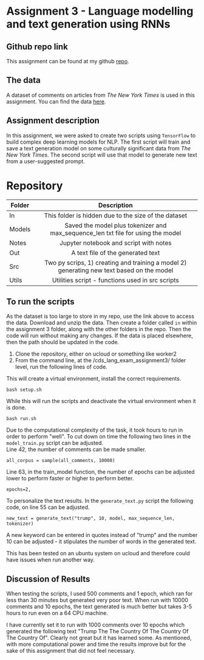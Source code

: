 
# Assignment 3 - Language modelling and text generation using RNNs

## Github repo link 

This assignment can be found at my github [repo](https://github.com/ameerwald/cds_lang_exam_assignment3). 

## The data

A dataset of comments on articles from *The New York Times* is used in this assignment. You can find the data [here](https://www.kaggle.com/datasets/aashita/nyt-comments). 

## Assignment description

In this assignment, we were asked to create two scripts using ```TensorFlow``` to build complex deep learning models for NLP. The first script will train and save a text generation model on some culturally significant data from *The New York Times*. The second script will use that model to generate new text from a user-suggested prompt. 


# Repository 

| Folder         | Description          
| ------------- |:-------------:
| In      | This folder is hidden due to the size of the dataset  
| Models  | Saved the model plus tokenizer and max_sequence_len txt file for using the model 
| Notes | Jupyter notebook and script with notes       
| Out  |  A text file of the generated text   
| Src  | Two py scrips, 1) creating and training a model 2) generating new text based on the model    
| Utils  | Utilities script - functions used in src scripts      


## To run the scripts 

As the dataset is too large to store in my repo, use the link above to access the data. Download and unzip the data. Then create a folder called  ```in``` within the assignment 3 folder, along with the other folders in the repo. Then the code will run without making any changes. If the data is placed elsewhere, then the path should be updated in the code.

1. Clone the repository, either on ucloud or something like worker2
2. From the command line, at the /cds_lang_exam_assignment3/ folder level, run the following lines of code. 

This will create a virtual environment, install the correct requirements.
``` 
bash setup.sh
```
While this will run the scripts and deactivate the virtual environment when it is done. 
```
bash run.sh
```

Due to the computational complexity of the task, it took hours to run in order to perform "well". To cut down on time the following two lines in the ```model_train.py``` script can be adjusted.  
Line 42, the number of comments can be made smaller. 
```
all_corpus = sample(all_comments, 10000) 
```

Line 63, in the train_model function, the number of epochs can be adjusted lower to perform faster or higher to perform better.  
```
epochs=2, 
```

To personalize the text results. In the ```generate_text.py``` script the following code, on line 55 can be adjusted.
```
new_text = generate_text("trump", 10, model, max_sequence_len, tokenizer)
``` 
A new keyword can be entered in quotes instead of "trump" and the number 10 can be adjusted - it stipulates the number of words in the generated text. 

This has been tested on an ubuntu system on ucloud and therefore could have issues when run another way.

## Discussion of Results

When testing the scripts, I used 500 comments and 1 epoch, which ran for less than 30 minutes but generated very poor text. When run with 10000 comments and 10 epochs, the text generated is much better but takes 3-5 hours to run even on a 64 CPU machine. 

I have currently set it to run with 1000 comments over 10 epochs which generated the following text "Trump The The Country Of The Country Of The Country Of". Clearly not great but it has learned some. As mentioned, with more computational power and time the results improve but for the sake of this assignment that did not feel necessary.  
